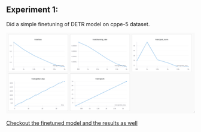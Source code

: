 ## Experiment 1:
Did a simple finetuning of DETR model on cppe-5 dataset.


![Loss Curves](assets/first_exp_curves.png)


[Checkout the finetuned model and the results as well](https://huggingface.co/optimization-hashira/cppe_finetuned_microsoft_detr)


